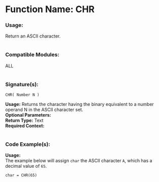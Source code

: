 # Function Name: CHR

### Usage:
Return an ASCII character.
<br><br>

### Compatible Modules:
ALL
<br><br>

### Signature(s):

```
CHR( Number N )
```
**Usage:** Returns the character having the binary equivalent to a number operand N in the ASCII character set.<br>
**Optional Parameters:**<br>
**Return Type:** Text<br>
**Required Context:**<br>
<br>

### Code Example(s):
**Usage:**<br>
The example below will assign `char` the ASCII character `A`, which has a decimal value of `65`.
```
char = CHR(65)
```